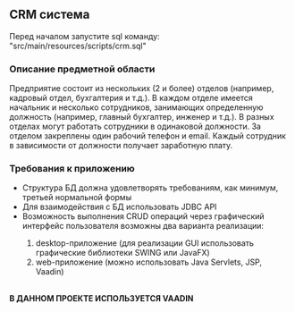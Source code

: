 <h2>CRM система</h2>
Перед началом запустите sql команду: "src/main/resources/scripts/crm.sql"

<h3>Описание предметной области</h3>
Предприятие состоит из нескольких (2 и более) отделов (например, кадровый 
отдел, бухгалтерия и т.д.). В каждом отделе имеется начальник и несколько сотрудников, занимающих определенную должность (например, главный бухгалтер, инженер и т.д.). 
В разных отделах могут работать сотрудники в одинаковой должности. За отделом закреплены один рабочий телефон и email. Каждый сотрудник в зависимости от должности получает заработную плату.

<h3>Требования к приложению</h3>
<ul>
  <li>Структура БД должна удовлетворять требованиям, как минимум, третьей нормальной формы</li>
  <li>Для взаимодействия с БД использовать JDBC API</li>
  <li>Возможность выполнения CRUD операций через графический интерфейс пользователя возможны два варианта реализации:</li>
  <ol>
  <li>desktop-приложение (для реализации GUI использовать графические библиотеки SWING или JavaFX)</li>
  <li>web-приложение (можно использовать Java Servlets, JSP, Vaadin)</li>
</ol>
  
  </ul>

<br><b>В ДАННОМ ПРОЕКТЕ ИСПОЛЬЗУЕТСЯ VAADIN</b></br>
